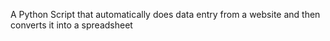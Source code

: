 A Python Script that automatically does data entry from a website and then converts it into a spreadsheet
